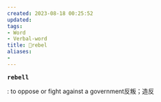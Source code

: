 ```yaml
---
created: 2023-08-18 00:25:52
updated: 
tags: 
- Word
- Verbal-word
title: 🚩rebel
aliases:
- 
---
```


<pre><strong>rebell</strong></pre>
: to oppose or fight against a government反叛；造反